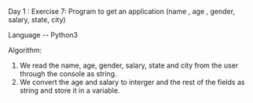 Day 1 :
Exercise 7:
Program to get an application (name , age , gender, salary, state, city)

Language -- Python3

Algorithm:
1. We read the name, age, gender, salary, state and city from the user through the console as string.
2. We convert the age and salary to interger and the rest of the fields as string and store it in a variable.
